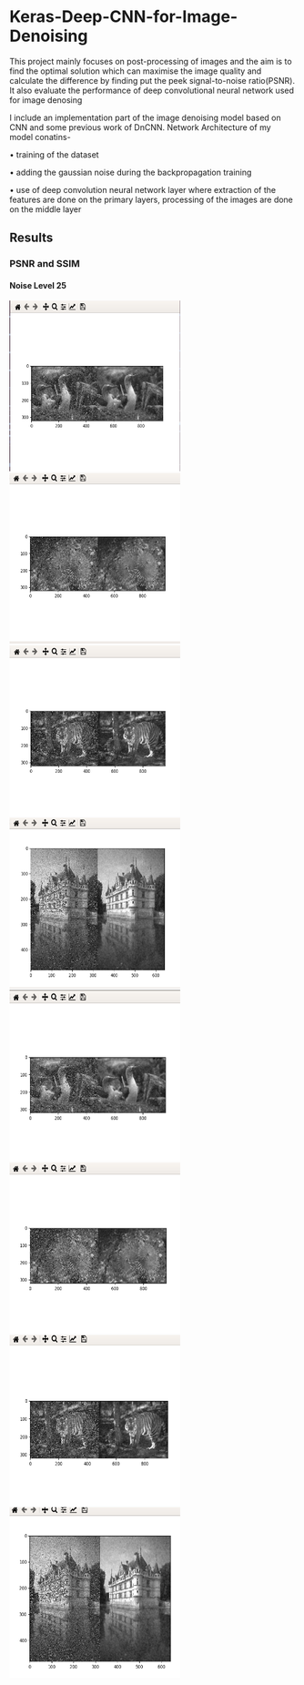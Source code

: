 # Keras-Deep-CNN-for-Image-Denoising
This project mainly focuses on post-processing of images and the aim is to find the optimal solution which can maximise the image quality and calculate the difference by finding put the peek signal-to-noise ratio(PSNR). It also evaluate the performance of deep convolutional neural network used for image denosing

I include an implementation part of the image denoising model based on CNN and some previous work of DnCNN. Network Architecture of my model conatins-

• training of the dataset

• adding the gaussian noise during the backpropagation training

• use of deep convolution neural network layer where extraction of the features are done on the primary layers, processing of the images are done on the
  middle layer
  
## Results
### PSNR and SSIM
#### Noise Level 25
<div class="row">
  <div class="column">
    <img src="https://github.com/Emharsh/Keras-Deep-CNN-for-Image-Denoising/blob/master/results/sigma25_fig1.png" width="300" height="300"> 
    <img src="https://github.com/Emharsh/Keras-Deep-CNN-for-Image-Denoising/blob/master/results/sigma25_fig2.png" width="300" height="300">
    <img src="https://github.com/Emharsh/Keras-Deep-CNN-for-Image-Denoising/blob/master/results/sigma25_fig3.png" width="300" height="300"> 
    <img src="https://github.com/Emharsh/Keras-Deep-CNN-for-Image-Denoising/blob/master/results/sigma25_fig4.png" width="300" height="300">
  </div>
  
  <div class="column">
    <img src="https://github.com/Emharsh/Keras-Deep-CNN-for-Image-Denoising/blob/master/results/sigma30_fig1.png" width="300" height="300"> 
    <img src="https://github.com/Emharsh/Keras-Deep-CNN-for-Image-Denoising/blob/master/results/sigma30_fig2.png" width="300" height="300">
    <img src="https://github.com/Emharsh/Keras-Deep-CNN-for-Image-Denoising/blob/master/results/sigma30_fig3.png" width="300" height="300"> 
    <img src="https://github.com/Emharsh/Keras-Deep-CNN-for-Image-Denoising/blob/master/results/sigma30_fig4.png" width="300" height="300">
  </div>
</div>
